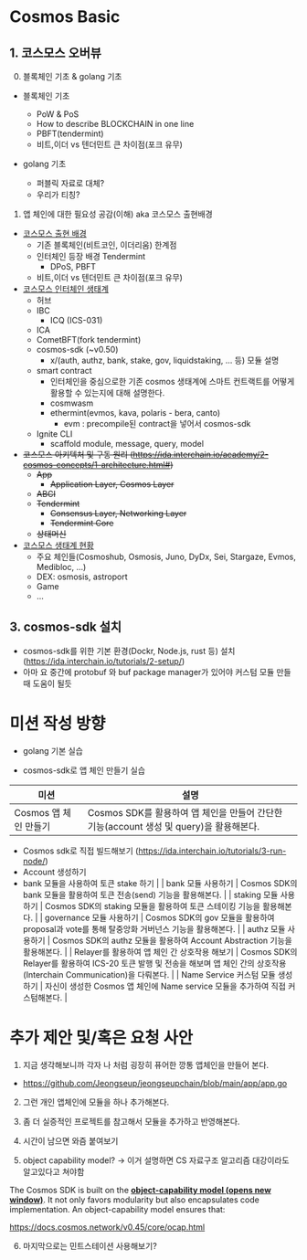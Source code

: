 # Cosmos Basic

## 1. 코스모스 오버뷰

0. 블록체인 기초 & golang 기초

- 블록체인 기초

  - PoW & PoS
  - How to describe BLOCKCHAIN in one line
  - PBFT(tendermint)
  - 비트,이더 vs 텐더민트 큰 차이점(포크 유무)

- golang 기초
  - 퍼블릭 자료로 대체?
  - 우리가 티칭?

1. 앱 체인에 대한 필요성 공감(이해) aka 코스모스 출현배경

- [코스모스 출현 배경](https://ida.interchain.io/academy/1-what-is-cosmos/1-blockchain-and-cosmos.html)
  - 기존 블록체인(비트코인, 이더리움) 한계점
  - 인터체인 등장 배경 Tendermint
    - DPoS, PBFT
  - 비트,이더 vs 텐더민트 큰 차이점(포크 유무)
- [코스모스 인터체인 생태계](https://ida.interchain.io/academy/1-what-is-cosmos/2-cosmos-ecosystem.html)
  - 허브
  - IBC
    - ICQ (ICS-031)
  - ICA
  - CometBFT(fork tendermint)
  - cosmos-sdk (~v0.50)
    - x/(auth, authz, bank, stake, gov, liquidstaking, … 등) 모듈 설명
  - smart contract
    - 인터체인을 중심으로한 기존 cosmos 생태계에 스마트 컨트랙트를 어떻게 활용할 수 있는지에 대해 설명한다.
    - cosmwasm
    - ethermint(evmos, kava, polaris - bera, canto)
      - evm : precompile된 contract을 넣어서 cosmos-sdk
  - Ignite CLI
    - scaffold module, message, query, model
- ~~코스모스 아키텍처 및 구동 원리 (https://ida.interchain.io/academy/2-cosmos-concepts/1-architecture.html#)~~
  - ~~App~~
    - ~~Application Layer, Cosmos Layer~~
  - ~~ABCI~~
  - ~~Tendermint~~
    - ~~Consensus Layer, Networking Layer~~
    - ~~Tendermint Core~~
  - ~~상태머신~~
- [코스모스 생태계 현황](https://ida.interchain.io/academy/1-what-is-cosmos/3-interchain-use-cases.html)
  - 주요 체인들(Cosmoshub, Osmosis, Juno, DyDx, Sei, Stargaze, Evmos, Medibloc, …)
  - DEX: osmosis, astroport
  - Game
  - …

## 3. cosmos-sdk 설치

- cosmos-sdk를 위한 기본 환경(Dockr, Node.js, rust 등) 설치 (https://ida.interchain.io/tutorials/2-setup/)
- 아마 요 중간에 protobuf 와 buf package manager가 있어야 커스텀 모듈 만들 때 도움이 될듯

# 미션 작성 방향

- golang 기본 실습

- cosmos-sdk로 앱 체인 만들기 실습

| 미션                  | 설명                                                                                    |
| --------------------- | --------------------------------------------------------------------------------------- |
| Cosmos 앱 체인 만들기 | Cosmos SDK를 활용하여 앱 체인을 만들어 간단한 기능(account 생성 및 query)을 활용해본다. |

- Cosmos sdk로 직접 빌드해보기 (https://ida.interchain.io/tutorials/3-run-node/)
- Account 생성하기
- bank 모듈을 사용하여 토큰 stake 하기 |
  | bank 모듈 사용하기 | Cosmos SDK의 bank 모듈을 활용하여 토큰 전송(send) 기능을 활용해본다. |
  | staking 모듈 사용하기 | Cosmos SDK의 staking 모듈을 활용하여 토큰 스테이킹 기능을 활용해본다. |
  | governance 모듈 사용하기 | Cosmos SDK의 gov 모듈을 활용하여 proposal과 vote를 통해 탈중앙화 거버넌스 기능을 활용해본다. |
  | authz 모듈 사용하기 | Cosmos SDK의 authz 모듈을 활용하여 Account Abstraction 기능을 활용해본다. |
  | Relayer를 활용하여 앱 체인 간 상호작용 해보기 | Cosmos SDK의 Relayer를 활용하여 ICS-20 토큰 발행 및 전송을 해보며 앱 체인 간의 상호작용(Interchain Communication)을 다뤄본다. |
  | Name Service 커스텀 모듈 생성하기 | 자신이 생성한 Cosmos 앱 체인에 Name service 모듈을 추가하여 직접 커스텀해본다. |

# 추가 제안 및/혹은 요청 사안

1. 지금 생각해보니까 각자 나 처럼 굉장히 퓨어한 깡통 앱체인을 만들어 본다.

- https://github.com/Jeongseup/jeongseupchain/blob/main/app/app.go

2. 그런 개인 앱체인에 모듈을 하나 추가해본다.

3. 좀 더 실증적인 프로젝트를 참고해서 모듈을 추가하고 반영해본다.

4. 시간이 남으면 와즘 붙여보기

5. object capability model? -> 이거 설명하면 CS 자료구조 알고리즘 대강이라도 알고있다고 쳐야함

The Cosmos SDK is built on the [**object-capability model (opens new window)**](https://docs.cosmos.network/v0.45/core/ocap.html). It not only favors modularity but also encapsulates code implementation. An object-capability model ensures that:

https://docs.cosmos.network/v0.45/core/ocap.html

6. 마지막으로는 민트스테이션 사용해보기?
